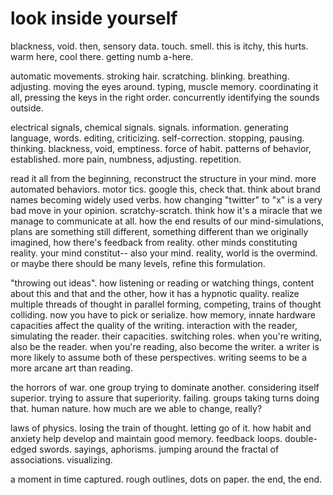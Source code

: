 # look inside yourself

blackness, void. then, sensory data. touch. smell. this is itchy, this hurts. warm here, cool there. getting numb a-here. 

automatic movements. stroking hair. scratching. blinking. breathing. adjusting. moving the eyes around. typing, muscle memory. coordinating it all, pressing the keys in the right order. concurrently identifying the sounds outside.

electrical signals, chemical signals. signals. information. generating language, words. editing, criticizing. self-correction. stopping, pausing. thinking. blackness, void, emptiness. force of habit. patterns of behavior, established. more pain, numbness, adjusting. repetition.

read it all from the beginning, reconstruct the structure in your mind. more automated behaviors. motor tics. google this, check that. think about brand names becoming widely used verbs. how changing "twitter" to "x" is a very bad move in your opinion. scratchy-scratch. think how it's a miracle that we manage to communicate at all. how the end results of our mind-simulations, plans are something still different, something different than we originally imagined, how there's feedback from reality. other minds constituting reality. your mind constitut-- also your mind. reality, world is the overmind. or maybe there should be many levels, refine this formulation.

"throwing out ideas". how listening or reading or watching things, content about this and that and the other, how it has a hypnotic quality. realize multiple threads of thought in parallel forming, competing, trains of thought colliding. now you have to pick or serialize. how memory, innate hardware capacities affect the quality of the writing. interaction with the reader, simulating the reader. their capacities. switching roles. when you're writing, also be the reader. when you're reading, also become the writer. a writer is more likely to assume both of these perspectives. writing seems to be a more arcane art than reading.

the horrors of war. one group trying to dominate another. considering itself superior. trying to assure that superiority. failing. groups taking turns doing that. human nature. how much are we able to change, really?

laws of physics. losing the train of thought. letting go of it. how habit and anxiety help develop and maintain good memory. feedback loops. double-edged swords. sayings, aphorisms. jumping around the fractal of associations. visualizing.

a moment in time captured. rough outlines, dots on paper. the end, the end.
